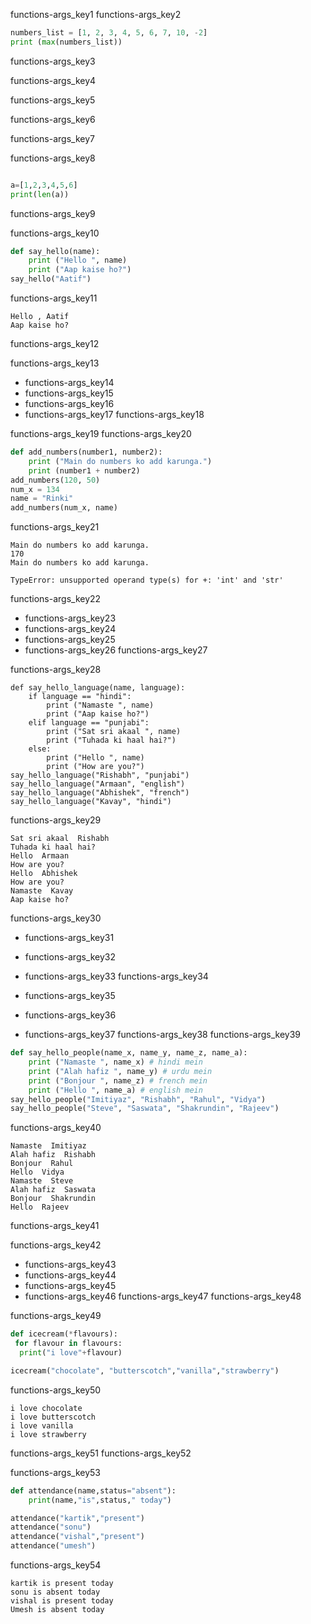 functions-args_key1
functions-args_key2


```python
numbers_list = [1, 2, 3, 4, 5, 6, 7, 10, -2]
print (max(numbers_list))
```

functions-args_key3


functions-args_key4


functions-args_key5


functions-args_key6


functions-args_key7


functions-args_key8


```python

a=[1,2,3,4,5,6]
print(len(a))
 ```

functions-args_key9


functions-args_key10


```python
def say_hello(name):
    print ("Hello ", name)
    print ("Aap kaise ho?")
say_hello("Aatif")
 ```
functions-args_key11


```
Hello , Aatif
Aap kaise ho?
```
functions-args_key12


functions-args_key13


* functions-args_key14
* functions-args_key15
* functions-args_key16
* functions-args_key17
functions-args_key18


functions-args_key19
functions-args_key20


```python
def add_numbers(number1, number2):
    print ("Main do numbers ko add karunga.")
    print (number1 + number2)
add_numbers(120, 50)
num_x = 134
name = "Rinki"
add_numbers(num_x, name)
 ```
functions-args_key21


```
Main do numbers ko add karunga.
170
Main do numbers ko add karunga.

TypeError: unsupported operand type(s) for +: 'int' and 'str'
```
functions-args_key22


* functions-args_key23
* functions-args_key24
* functions-args_key25
* functions-args_key26
functions-args_key27



functions-args_key28



```
def say_hello_language(name, language):
    if language == "hindi":
        print ("Namaste ", name)
        print ("Aap kaise ho?")
    elif language == "punjabi":
        print ("Sat sri akaal ", name)
        print ("Tuhada ki haal hai?")
    else:
        print ("Hello ", name)
        print ("How are you?")
say_hello_language("Rishabh", "punjabi")
say_hello_language("Armaan", "english")
say_hello_language("Abhishek", "french")
say_hello_language("Kavay", "hindi")
```
functions-args_key29


```
Sat sri akaal  Rishabh
Tuhada ki haal hai?
Hello  Armaan
How are you?
Hello  Abhishek
How are you?
Namaste  Kavay
Aap kaise ho?
```
functions-args_key30


* functions-args_key31
* functions-args_key32
* functions-args_key33
functions-args_key34


* functions-args_key35
* functions-args_key36
* functions-args_key37
functions-args_key38
functions-args_key39


```python
def say_hello_people(name_x, name_y, name_z, name_a):
    print ("Namaste ", name_x) # hindi mein
    print ("Alah hafiz ", name_y) # urdu mein
    print ("Bonjour ", name_z) # french mein
    print ("Hello ", name_a) # english mein
say_hello_people("Imitiyaz", "Rishabh", "Rahul", "Vidya")
say_hello_people("Steve", "Saswata", "Shakrundin", "Rajeev")
 ```
functions-args_key40


```
Namaste  Imitiyaz
Alah hafiz  Rishabh
Bonjour  Rahul
Hello  Vidya
Namaste  Steve
Alah hafiz  Saswata
Bonjour  Shakrundin
Hello  Rajeev
```
functions-args_key41


functions-args_key42


* functions-args_key43
* functions-args_key44
* functions-args_key45
* functions-args_key46
functions-args_key47
functions-args_key48


functions-args_key49


```python
def icecream(*flavours):
 for flavour in flavours:
  print("i love"+flavour)

icecream("chocolate", "butterscotch","vanilla","strawberry")
 ```

functions-args_key50


```
i love chocolate
i love butterscotch
i love vanilla
i love strawberry 
```
functions-args_key51
functions-args_key52


functions-args_key53


```python
def attendance(name,status="absent"):
	print(name,"is",status," today")

attendance("kartik","present")
attendance("sonu")
attendance("vishal","present")
attendance("umesh")
 ```

functions-args_key54
```
kartik is present today
sonu is absent today
vishal is present today
Umesh is absent today
```
